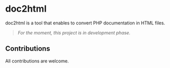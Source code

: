# doc2html

doc2html is a tool that enables to convert PHP documentation in HTML files.

> _For the moment, this project is in development phase._

## Contributions
All contributions are welcome.